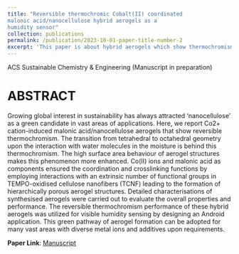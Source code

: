 ```yaml
---
title: "Reversible thermochromic Cobalt(II) coordinated
malonic acid/nanocellulose hybrid aerogels as a 
humidity sensor"
collection: publications
permalink: /publication/2023-10-01-paper-title-number-2
excerpt: 'This paper is about hybrid aerogels which show thermochromism (change colour with change in humidity of the surrounding environment).'
---
```

ACS Sustainable Chemistry & Engineering (Manuscript in preparation)

ABSTRACT
========
Growing global interest in sustainability has always attracted ‘nanocellulose’ as a green 
candidate in vast areas of applications. Here, we report Co2+ cation-induced malonic 
acid/nanocellulose aerogels that show reversible thermochromism. The transition from 
tetrahedral to octahedral geometry upon the interaction with water molecules in the moisture 
is behind this thermochromism. The high surface area behaviour of aerogel structures makes this 
phenomenon more enhanced. Co(II) ions and malonic acid as components ensured the 
coordination and crosslinking functions by employing interactions with an extrinsic number of 
functional groups in TEMPO-oxidised cellulose nanofibers (TCNF) leading to the formation of 
hierarchically porous aerogel structures. Detailed characterisations of synthesised aerogels 
were carried out to evaluate the overall properties and performance. The reversible 
thermochromism performance of these hybrid aerogels was utilized for visible humidity sensing by
designing an Android application. This green pathway of aerogel formation can be adopted for 
many vast areas with diverse metal ions and additives upon requirements. 

**Paper Link**: [Manuscript](https://drive.google.com/file/d/1ozruqwG0Iej51hEIHMS9F-G6SZ9Lm74K/view?usp=sharing)
